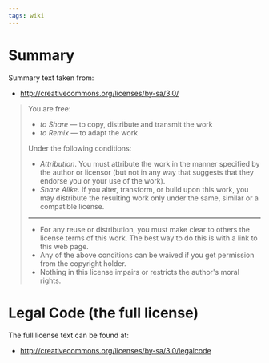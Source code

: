 ```yaml
---
tags: wiki
---
```


# Summary

Summary text taken from:

-   <http://creativecommons.org/licenses/by-sa/3.0/>

> You are free:
>
> -   *to Share* — to copy, distribute and transmit the work
> -   *to Remix* — to adapt the work
>
> Under the following conditions:
>
> -   *Attribution*. You must attribute the work in the manner specified by the author or licensor (but not in any way that suggests that they endorse you or your use of the work).
> -   *Share Alike*. If you alter, transform, or build upon this work, you may distribute the resulting work only under the same, similar or a compatible license.
>
> <hr />
>
> -   For any reuse or distribution, you must make clear to others the license terms of this work. The best way to do this is with a link to this web page.
> -   Any of the above conditions can be waived if you get permission from the copyright holder.
> -   Nothing in this license impairs or restricts the author's moral rights.

# Legal Code (the full license)

The full license text can be found at:

-   <http://creativecommons.org/licenses/by-sa/3.0/legalcode>
